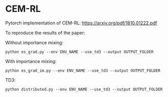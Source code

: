 # CEM-RL
Pytorch implementation of CEM-RL: https://arxiv.org/pdf/1810.01222.pdf

To reproduce the results of the paper:

Without importance mixing:
```console
python es_grad.py --env ENV_NAME --use_td3 --output OUTPUT_FOLDER
```

With importance mixing:
```console
python es_grad_im.py --env ENV_NAME --use_td3 --output OUTPUT_FOLDER
```

TD3:
```console
python distributed.py --env ENV_NAME --use_td3 --output OUTPUT_FOLDER
```